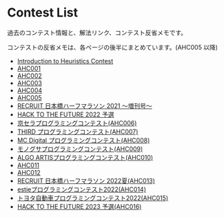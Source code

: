 # Contest List

過去のコンテスト情報と、解法リンク、コンテスト反省メモです。

コンテストの反省メモは、各ページの後半にまとめています。(AHC005 以降)

- [Introduction to Heuristics Contest](./intro-heuristics.md)
- [AHC001](./ahc001.md)
- [AHC002](./ahc002.md)
- [AHC003](./ahc003.md)
- [AHC004](./ahc004.md)
- [AHC005](./ahc005.md)
- [RECRUIT 日本橋ハーフマラソン 2021 ～増刊号～](./rcl-contest-2021-long.md)
- [HACK TO THE FUTURE 2022 予選](./httf2022qual.md)
- [京セラプログラミングコンテスト(AHC006)](./ahc006.md)
- [THIRD プログラミングコンテスト(AHC007)](./ahc007.md)
- [MC Digital プログラミングコンテスト(AHC008)](./ahc008.md)
- [モノグサプログラミングコンテスト(AHC009)](./ahc009.md)
- [ALGO ARTISプログラミングコンテスト(AHC010)](./ahc010.md)
- [AHC011](./ahc011.md)
- [AHC012](./ahc012.md)
- [RECRUIT 日本橋ハーフマラソン 2022夏(AHC013)](./ahc013.md)
- [estieプログラミングコンテスト2022(AHC014)](./ahc014.md)
- [トヨタ自動車プログラミングコンテスト2022(AHC015)](./ahc015.md)
- [HACK TO THE FUTURE 2023 予選(AHC016)](./ahc016.md)
